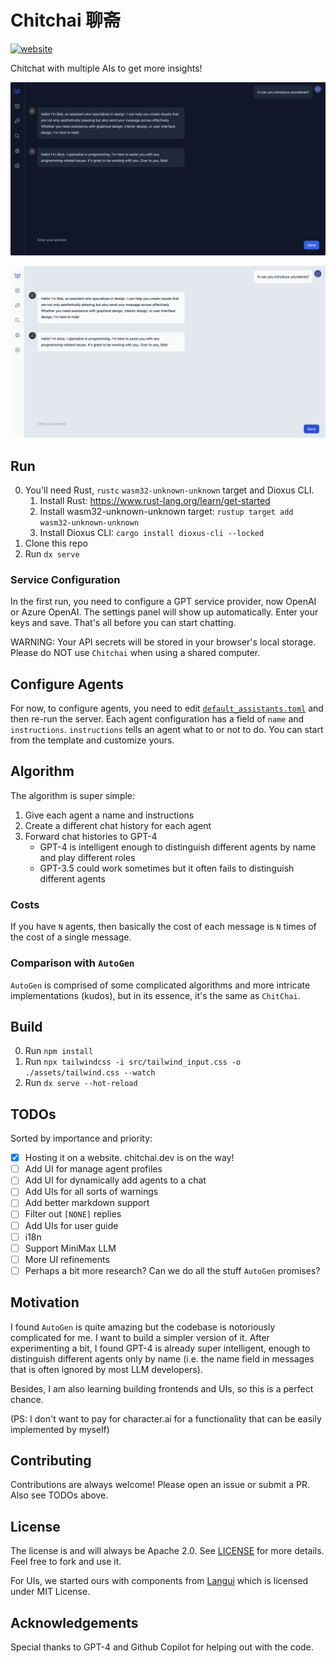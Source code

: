 # Chitchai 聊斋
[![website](https://badgen.net/badge/chitchai/.dev/blue)](https://chitchai.dev)

Chitchat with multiple AIs to get more insights!

![dark](./images/dark_mode.png)

![bright](./images/bright_mode.png)

## Run

0. You'll need Rust, `rustc` `wasm32-unknown-unknown` target and Dioxus CLI.
    1. Install Rust: https://www.rust-lang.org/learn/get-started
    2. Install wasm32-unknown-unknown target: `rustup target add wasm32-unknown-unknown`
    3. Install Dioxus CLI: `cargo install dioxus-cli --locked`
1. Clone this repo
2. Run `dx serve`

### Service Configuration

In the first run, you need to configure a GPT service provider, now OpenAI or Azure OpenAI. The settings panel will show
up automatically. Enter your keys and save. That's all before you can start chatting.

WARNING:
Your API secrets will be stored in your browser's local storage. Please do NOT use `Chitchai` when using a shared
computer.

## Configure Agents

For now, to configure agents, you need to edit [`default_assistants.toml`](./default_assistants.toml) and then re-run
the server. Each agent configuration has a field of `name` and `instructions`. `instructions` tells an agent what to or
not to do. You can start from the template and customize yours.

## Algorithm

The algorithm is super simple:

1. Give each agent a name and instructions
2. Create a different chat history for each agent
3. Forward chat histories to GPT-4
    * GPT-4 is intelligent enough to distinguish different agents by name and play different roles
    * GPT-3.5 could work sometimes but it often fails to distinguish different agents

### Costs

If you have `N` agents, then basically the cost of each message is `N` times of the cost of a single message.

### Comparison with `AutoGen`

`AutoGen` is comprised of some complicated algorithms and more intricate implementations (kudos), but in its essence,
it's the same as `ChitChai`.

## Build

0. Run `npm install`
1. Run `npx tailwindcss -i src/tailwind_input.css -o ./assets/tailwind.css --watch`
2. Run `dx serve --hot-reload`

## TODOs

Sorted by importance and priority:

- [x] Hosting it on a website. chitchai.dev is on the way!
- [ ] Add UI for manage agent profiles
- [ ] Add UI for dynamically add agents to a chat
- [ ] Add UIs for all sorts of warnings
- [ ] Add better markdown support
- [ ] Filter out `[NONE]` replies
- [ ] Add UIs for user guide
- [ ] i18n
- [ ] Support MiniMax LLM
- [ ] More UI refinements
- [ ] Perhaps a bit more research? Can we do all the stuff `AutoGen` promises?

## Motivation

I found `AutoGen` is quite amazing but the codebase is notoriously complicated for me. I want to build a simpler version
of it. After experimenting a bit, I found GPT-4 is already super intelligent, enough to distinguish different agents
only by name (i.e. the name field in messages that is often ignored by most LLM developers).

Besides, I am also learning building frontends and UIs, so this is a perfect chance.

(PS: I don't want to pay for character.ai for a functionality that can be easily implemented by myself)

## Contributing

Contributions are always welcome! Please open an issue or submit a PR. Also see TODOs above.

## License

The license is and will always be Apache 2.0. See [LICENSE](./LICENSE) for more details. Feel free to fork and use it.

For UIs, we started ours with components from [Langui](langui.dev) which is licensed under MIT License.

## Acknowledgements

Special thanks to GPT-4 and Github Copilot for helping out with the code.